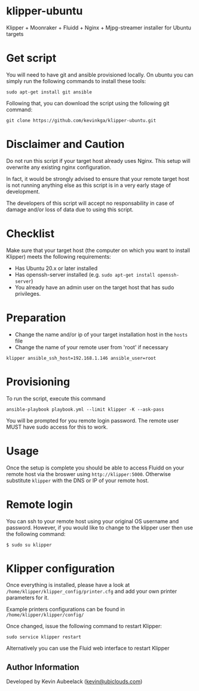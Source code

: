 # klipper-ubuntu
Klipper + Moonraker + Fluidd + Nginx +  Mjpg-streamer installer for Ubuntu targets

# Get script
You will need to have git and ansible provisioned locally. On ubuntu you can simply run the following commands to install these tools:
```shell
sudo apt-get install git ansible
```
Following that, you can download the script using the following git command:
```shell
git clone https://github.com/kevinkga/klipper-ubuntu.git
```

# Disclaimer and Caution
Do not run this script if your target host already uses Nginx. This setup will overwrite any existing nginx configuration.

In fact, it would be strongly advised to ensure that your remote target host is not running anything else as this script is in a very early stage of development. 

The developers of this script will accept no responsability in case of damage and/or loss of data due to using this script.

# Checklist
Make sure that your target host (the computer on which you want to install Klipper) meets the following requirements:
- Has Ubuntu 20.x or later installed
- Has openssh-server installed (e.g. `sudo apt-get install openssh-server`)
- You already have an admin user on the target host that has sudo privileges.

# Preparation
- Change the name and/or ip of your target installation host in the `hosts` file
- Change the name of your remote user from 'root' if necessary
```
klipper ansible_ssh_host=192.168.1.146 ansible_user=root
```

# Provisioning
To run the script, execute this command
```shell
ansible-playbook playbook.yml --limit klipper -K --ask-pass
```
You will be prompted for you remote login password. The remote user MUST have sudo access for this to work.

# Usage
Once the setup is complete you should be able to access Fluidd on your remote host via the broswer using `http://klipper:5000`. Otherwise substitute `klipper` with the DNS or IP of your remote host.

# Remote login
You can ssh to your remote host using your original OS username and password. However, if you would like to change to the klipper user then use the following command:
````shell
$ sudo su klipper
````

# Klipper configuration
Once everything is installed, please have a look at ```/home/klipper/klipper_config/printer.cfg``` and add your own printer parameters for it.

Example printers configurations can be found in ```/home/klipper/klipper/config/```

Once changed, issue the following command to restart Klipper:
```shell
sudo service klipper restart
```

Alternatively you can use the  Fluid web interface to restart Klipper

Author Information
------------------
Developed by Kevin Aubeelack (kevin@ubiclouds.com)
